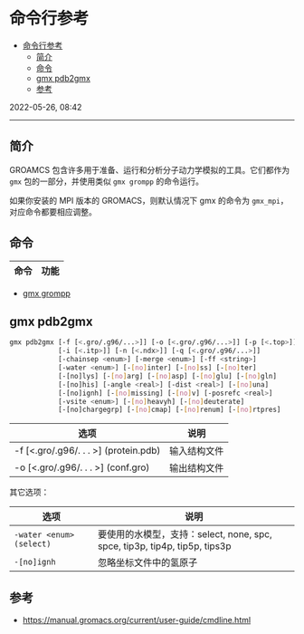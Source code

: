 # 命令行参考

- [命令行参考](#命令行参考)
  - [简介](#简介)
  - [命令](#命令)
  - [gmx pdb2gmx](#gmx-pdb2gmx)
  - [参考](#参考)

2022-05-26, 08:42
***

## 简介

GROAMCS 包含许多用于准备、运行和分析分子动力学模拟的工具。它们都作为 `gmx` 包的一部分，并使用类似 `gmx grompp` 的命令运行。

如果你安装的 MPI 版本的 GROMACS，则默认情况下 gmx 的命令为 `gmx_mpi`，对应命令都要相应调整。

## 命令

|命令|功能|
|---|---|

- [gmx grompp](../commands/gmx_grompp.md)


## gmx pdb2gmx

```sh
gmx pdb2gmx [-f [<.gro/.g96/...>]] [-o [<.gro/.g96/...>]] [-p [<.top>]]
            [-i [<.itp>]] [-n [<.ndx>]] [-q [<.gro/.g96/...>]]
            [-chainsep <enum>] [-merge <enum>] [-ff <string>]
            [-water <enum>] [-[no]inter] [-[no]ss] [-[no]ter]
            [-[no]lys] [-[no]arg] [-[no]asp] [-[no]glu] [-[no]gln]
            [-[no]his] [-angle <real>] [-dist <real>] [-[no]una]
            [-[no]ignh] [-[no]missing] [-[no]v] [-posrefc <real>]
            [-vsite <enum>] [-[no]heavyh] [-[no]deuterate]
            [-[no]chargegrp] [-[no]cmap] [-[no]renum] [-[no]rtpres]
```

|选项|说明|
|---|---|
|-f [<.gro/.g96/. . . >] (protein.pdb)|输入结构文件|
|-o [<.gro/.g96/. . . >] (conf.gro)|输出结构文件|

其它选项：

|选项|说明|
|---|---|
|`-water <enum> (select)`|要使用的水模型，支持：select, none, spc, spce, tip3p, tip4p, tip5p, tips3p|
|`-[no]ignh`|忽略坐标文件中的氢原子|

## 参考

- https://manual.gromacs.org/current/user-guide/cmdline.html
